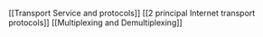 [[Transport Service and protocols]]
[[2 principal Internet transport protocols]]
[[Multiplexing and Demultiplexing]]


